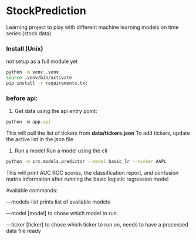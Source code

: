 # **StockPrediction**

Learning project to play with different machine learning models on time series (stock data)

### Install (Unix)

not setup as a full module yet

```bash
python -m venv .venv
source .venv/bin/activate
pip install -r requirements.txt
```

### **before api:**

1. Get data using the api entry point:

```jsx
python -m app.api
```

This will pull the list of tickers from **data/tickers.json** To add tickers, update the active list in the json file

1. Run a model
Run a model using the cli

```bash
python -m src.models.predictor --model basic_lr --ticker AAPL
```

This will print AUC ROC scores, the classification report, and confusion matrix information after running the basic logistic regression model

Available commands:

—models-list prints list of available models

—model [model] to chose which model to run

—ticker [ticker] to chose which ticker to run on, needs to have a processed data file ready